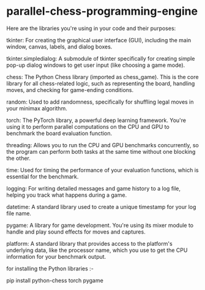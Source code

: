 # parallel-chess-programming-engine

Here are the libraries you're using in your code and their purposes:

tkinter: For creating the graphical user interface (GUI), including the main window, canvas, labels, and dialog boxes.

tkinter.simpledialog: A submodule of tkinter specifically for creating simple pop-up dialog windows to get user input (like choosing a game mode).

chess: The Python Chess library (imported as chess_game). This is the core library for all chess-related logic, such as representing the board, handling moves, and checking for game-ending conditions.


random: Used to add randomness, specifically for shuffling legal moves in your minimax algorithm.

torch: The PyTorch library, a powerful deep learning framework. You're using it to perform parallel computations on the CPU and GPU to benchmark the board evaluation function.

threading: Allows you to run the CPU and GPU benchmarks concurrently, so the program can perform both tasks at the same time without one blocking the other.

time: Used for timing the performance of your evaluation functions, which is essential for the benchmark.

logging: For writing detailed messages and game history to a log file, helping you track what happens during a game.

datetime: A standard library used to create a unique timestamp for your log file name.

pygame: A library for game development. You're using its mixer module to handle and play sound effects for moves and captures.

platform: A standard library that provides access to the platform's underlying data, like the processor name, which you use to get the CPU information for your benchmark output.

   
   for installing the Python libraries :-
   
   pip install python-chess torch pygame
